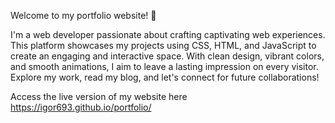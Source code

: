 Welcome to my portfolio website! 🎉

I'm a web developer passionate about crafting captivating web experiences. 
This platform showcases my projects using CSS, HTML, and JavaScript to create an engaging and interactive space. 
With clean design, vibrant colors, and smooth animations, I aim to leave a lasting impression on every visitor. 
Explore my work, read my blog, and let's connect for future collaborations!

Access the live version of my website here
https://igor693.github.io/portfolio/
